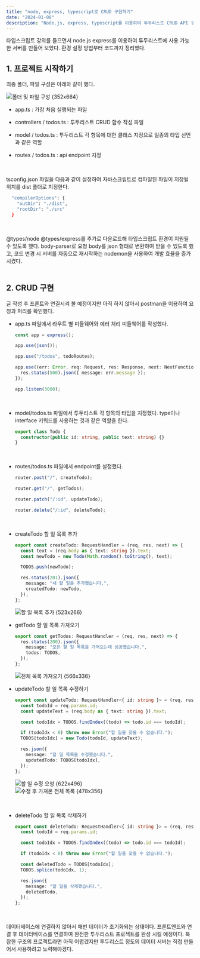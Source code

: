 ```yaml
---
title: "node, express, typescript로 CRUD 구현하기"
date: "2024-01-08"
description: "Node.js, express, typescript를 이용하여 투두리스트 CRUD API 구현"
---
```


타입스크립트 강의를 들으면서 node.js express를 이용하여 투두리스트에 사용 가능한 서버를 만들어 보았다.
환경 설정 방법부터 코드까지 정리했다.
&nbsp;

## 1. 프로젝트 시작하기

최종 폴더, 파일 구성은 아래와 같이 했다.

![폴더 및 파일 구성 {352x664}](https://github.com/somin00/somin-blog/assets/61578822/af69ca5c-a844-44e0-9bb1-47b4706e5511)

- app.ts : 가장 처음 실행되는 파일
- controllers / todos.ts : 투두리스트 CRUD 함수 작성 파일
- model / todos.ts : 투두리스트 각 항목에 대한 클래스 지정으로 일종의 타입 선언과 같은 역할
- routes / todos.ts : api endpoint 지정

  &nbsp;

tsconfig.json 파일을 다음과 같이 설정하여 자바스크립트로 컴파일된 파일이 저장될 위치를 dist 폴더로 지정한다.

```bash
  "compilerOptions": {
    "outDir": "./dist",
    "rootDir": "./src"
  }
```

&nbsp;

@types/node @types/express를 추가로 다운로드해 타입스크립트 환경이 지원될 수 있도록 했다. body-parser로 요청 body를 json 형태로 변환하여 받을 수 있도록 했고, 코드 변경 시 서버를 자동으로 재시작하는 nodemon을 사용하여 개발 효율을 증가시켰다.  
&nbsp;

## 2. CRUD 구현

글 작성 후 프론트와 연결시켜 볼 예정이지만 아직 하지 않아서 postman을 이용하여 요청과 처리를 확인했다.

- app.ts 파일에서 라우트 별 미들웨어와 에러 처리 미들웨어를 작성했다.

  ```ts
  const app = express();

  app.use(json());

  app.use("/todos", todoRoutes);

  app.use((err: Error, req: Request, res: Response, next: NextFunction) => {
    res.status(500).json({ message: err.message });
  });

  app.listen(3000);
  ```

&nbsp;

- model/todos.ts 파일에서 투두리스트 각 항목의 타입을 지정했다. type이나 interface 키워드를 사용하는 것과 같은 역할을 한다.

  ```ts
  export class Todo {
    constructor(public id: string, public text: string) {}
  }
  ```

&nbsp;

- routes/todos.ts 파일에서 endpoint를 설정했다.

  ```ts
  router.post("/", createTodo);

  router.get("/", getTodos);

  router.patch("/:id", updateTodo);

  router.delete("/:id", deleteTodo);
  ```

  &nbsp;

- createTodo 할 일 목록 추가

  ```ts
  export const createTodo: RequestHandler = (req, res, next) => {
    const text = (req.body as { text: string }).text;
    const newTodo = new Todo(Math.random().toString(), text);

    TODOS.push(newTodo);

    res.status(201).json({
      message: "새 할 일을 추가했습니다.",
      createdTodo: newTodo,
    });
  };
  ```

  ![할 일 목록 추가 {523x266}](https://github.com/somin00/somin-blog/assets/61578822/e2cefab7-cae8-4891-998e-6f1a45577e3d)
  &nbsp;

- getTodo 할 일 목록 가져오기

  ```ts
  export const getTodos: RequestHandler = (req, res, next) => {
    res.status(200).json({
      message: "모든 할 일 목록을 가져오는데 성공했습니다.",
      todos: TODOS,
    });
  };
  ```

  ![전체 목록 가져오기 {566x336}](https://github.com/somin00/somin-blog/assets/61578822/9e809eb4-a7ec-49a4-ae65-c4030e5cac5e)
  &nbsp;

- updateTodo 할 일 목록 수정하기

  ```ts
  export const updateTodo: RequestHandler<{ id: string }> = (req, res, next) => {
    const todoId = req.params.id;
    const updateText = (req.body as { text: string }).text;

    const todoIdx = TODOS.findIndex((todo) => todo.id === todoId);

    if (todoIdx < 0) throw new Error("할 일을 찾을 수 없습니다.");
    TODOS[todoIdx] = new Todo(todoId, updateText);

    res.json({
      message: "할 일 목록을 수정했습니다.",
      updatedTodo: TODOS[todoIdx],
    });
  };
  ```

  ![할 일 수정 요청 {622x496}](https://github.com/somin00/somin-blog/assets/61578822/3ef89212-603d-40eb-96da-ce1bb5c64788)  
  ![수정 후 가져온 전체 목록 {478x356}](https://github.com/somin00/somin-blog/assets/61578822/382b4ba4-23a3-4f9d-b83e-839bdf736edf)

  &nbsp;

- deleteTodo 할 일 목록 삭제하기

  ```ts
  export const deleteTodo: RequestHandler<{ id: string }> = (req, res, next) => {
    const todoId = req.params.id;

    const todoIdx = TODOS.findIndex((todo) => todo.id === todoId);

    if (todoIdx < 0) throw new Error("할 일을 찾을 수 없습니다.");

    const deletedTodo = TODOS[todoIdx];
    TODOS.splice(todoIdx, 1);

    res.json({
      message: "할 일을 삭제했습니다.",
      deletedTodo,
    });
  };
  ```

  &nbsp;

데이터베이스에 연결하지 않아서 매번 데이터가 초기화되는 상태이다. 프론트엔드와 연결 후 데이터베이스를 연결하여 완전한 투두리스트 프로젝트를 완성 시킬 예정이다. 복잡한 구조의 프로젝트라면 아직 어렵겠지만 투두리스트 정도의 데이터 서버는 직접 만들어서 사용하려고 노력해야겠다.

